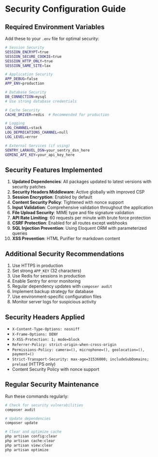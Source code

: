 # Security Configuration Guide

## Required Environment Variables

Add these to your `.env` file for optimal security:

```bash
# Session Security
SESSION_ENCRYPT=true
SESSION_SECURE_COOKIE=true
SESSION_HTTP_ONLY=true
SESSION_SAME_SITE=lax

# Application Security
APP_DEBUG=false
APP_ENV=production

# Database Security
DB_CONNECTION=mysql
# Use strong database credentials

# Cache Security  
CACHE_DRIVER=redis  # Recommended for production

# Logging
LOG_CHANNEL=stack
LOG_DEPRECATIONS_CHANNEL=null
LOG_LEVEL=error

# External Services (if using)
SENTRY_LARAVEL_DSN=your_sentry_dsn_here
GEMINI_API_KEY=your_api_key_here
```

## Security Features Implemented

1. **Updated Dependencies**: All packages updated to latest versions with security patches
2. **Security Headers Middleware**: Active globally with improved CSP
3. **Session Encryption**: Enabled by default
4. **Content Security Policy**: Tightened with nonce support
5. **Input Validation**: Comprehensive validation throughout the application
6. **File Upload Security**: MIME type and file signature validation
7. **API Rate Limiting**: 60 requests per minute with brute force protection
8. **CSRF Protection**: Enabled for all routes except webhooks
9. **SQL Injection Prevention**: Using Eloquent ORM with parameterized queries
10. **XSS Prevention**: HTML Purifier for markdown content

## Additional Security Recommendations

1. Use HTTPS in production
2. Set strong `APP_KEY` (32 characters)
3. Use Redis for sessions in production
4. Enable Sentry for error monitoring
5. Regular dependency updates with `composer audit`
6. Implement backup strategy for database
7. Use environment-specific configuration files
8. Monitor server logs for suspicious activity

## Security Headers Applied

- `X-Content-Type-Options: nosniff`
- `X-Frame-Options: DENY`
- `X-XSS-Protection: 1; mode=block`
- `Referrer-Policy: strict-origin-when-cross-origin`
- `Permissions-Policy: camera=(), microphone=(), geolocation=(), payment=()`
- `Strict-Transport-Security: max-age=31536000; includeSubDomains; preload` (HTTPS only)
- Content Security Policy with nonce support

## Regular Security Maintenance

Run these commands regularly:

```bash
# Check for security vulnerabilities
composer audit

# Update dependencies
composer update

# Clear and optimize cache
php artisan config:clear
php artisan cache:clear
php artisan view:clear
php artisan optimize
``` 